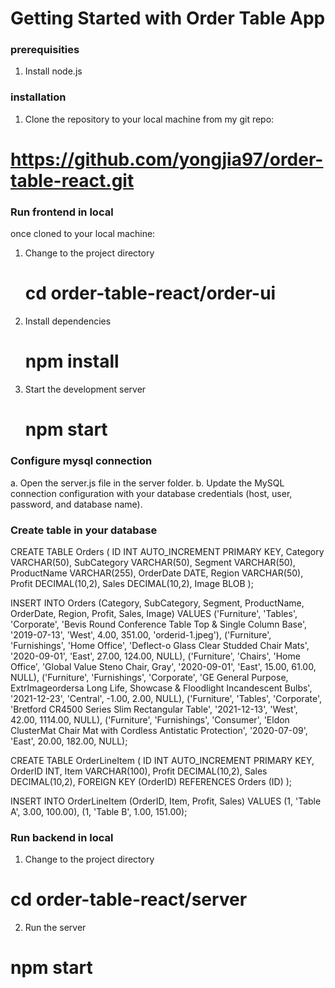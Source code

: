 # Getting Started with Order Table App

### prerequisities
1. Install node.js

### installation
1. Clone the repository to your local machine from my git repo:
# https://github.com/yongjia97/order-table-react.git
### Run frontend in local
once cloned to your local machine:
1. Change to the project directory
   # cd order-table-react/order-ui
2. Install dependencies
   #  npm install
3. Start the development server
   #  npm start

### Configure mysql connection
   
  a. Open the server.js file in the server folder.
  b. Update the MySQL connection configuration with your database credentials (host, user, password, and database name).

### Create table in your database 

CREATE TABLE Orders (
  ID INT AUTO_INCREMENT PRIMARY KEY,
  Category VARCHAR(50),
  SubCategory VARCHAR(50),
  Segment VARCHAR(50),
  ProductName VARCHAR(255),
  OrderDate DATE,
  Region VARCHAR(50),
  Profit DECIMAL(10,2),
  Sales DECIMAL(10,2),
  Image BLOB
);

INSERT INTO Orders (Category, SubCategory, Segment, ProductName, OrderDate, Region, Profit, Sales, Image)
VALUES
('Furniture', 'Tables', 'Corporate', 'Bevis Round Conference Table Top & Single Column Base', '2019-07-13', 'West', 4.00, 351.00, 'orderid-1.jpeg'),
('Furniture', 'Furnishings', 'Home Office', 'Deflect-o Glass Clear Studded Chair Mats', '2020-09-01', 'East', 27.00, 124.00, NULL),
('Furniture', 'Chairs', 'Home Office', 'Global Value Steno Chair, Gray', '2020-09-01', 'East', 15.00, 61.00, NULL),
('Furniture', 'Furnishings', 'Corporate', 'GE General Purpose, ExtrImageordersa Long Life, Showcase & Floodlight Incandescent Bulbs', '2021-12-23', 'Central', -1.00, 2.00, NULL),
('Furniture', 'Tables', 'Corporate', 'Bretford CR4500 Series Slim Rectangular Table', '2021-12-13', 'West', 42.00, 1114.00, NULL),
('Furniture', 'Furnishings', 'Consumer', 'Eldon ClusterMat Chair Mat with Cordless Antistatic Protection', '2020-07-09', 'East', 20.00, 182.00, NULL);

CREATE TABLE OrderLineItem (
  ID INT AUTO_INCREMENT PRIMARY KEY,
  OrderID INT,
  Item VARCHAR(100),
  Profit DECIMAL(10,2),
  Sales DECIMAL(10,2),
  FOREIGN KEY (OrderID) REFERENCES Orders (ID)
);

INSERT INTO OrderLineItem (OrderID, Item, Profit, Sales)
VALUES
(1, 'Table A', 3.00, 100.00),
(1, 'Table B', 1.00, 151.00);

### Run backend in local
1. Change to the project directory 
  # cd order-table-react/server
2. Run the server
  #  npm start
